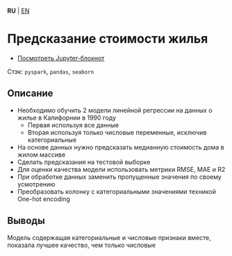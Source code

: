 **RU** | [EN](README.md)

# Предсказание стоимости жилья

- [Посмотреть Jupyter-блокнот](spark_prediction_house_cost_ru.ipynb)

Стэк: `pyspark`, `pandas`, `seaborn`

## Описание

- Необходимо обучить 2 модели линейной регрессии на данных о жилье в Калифорнии в 1990 году
    - Первая используя все данные
    - Вторая используя только числовые переменные, исключив категориальные
- На основе данных нужно предсказать медианную стоимость дома в жилом массиве
- Сделать предсказания на тестовой выборке
- Для оценки качества модели использовать метрики RMSE, MAE и R2
- При обработке данных заменить пропущенные значения по своему усмотрению
- Преобразовать колонку с категориальными значениями техникой One-hot encoding

## Выводы

Модель содержащая категориальные и числовые признаки вместе, показала лучшее качество, чем только числовые